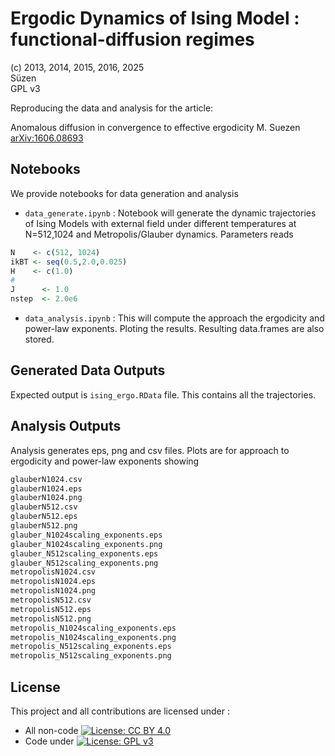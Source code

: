 # Ergodic Dynamics of Ising Model : functional-diffusion regimes

    
   (c) 2013, 2014, 2015, 2016, 2025   
   Süzen   
   GPL v3 

Reproducing the data and analysis for the article: 

Anomalous diffusion in convergence to effective ergodicity
M. Suezen  
[arXiv:1606.08693](https://arxiv.org/abs/1606.08693)

## Notebooks 

We provide notebooks for data generation and analysis 

* `data_generate.ipynb` : Notebook will generate the dynamic trajectories of Ising Models with external field under 
different temperatures at N=512,1024 and Metropolis/Glauber dynamics. 
Parameters reads 
```R
N    <- c(512, 1024)
ikBT <- seq(0.5,2.0,0.025)
H    <- c(1.0)
#
J      <- 1.0
nstep  <- 2.0e6
```
* `data_analysis.ipynb` : This will compute the approach the ergodicity
and power-law exponents. Ploting the results. Resulting data.frames are also stored. 

## Generated Data Outputs

Expected output is `ising_ergo.RData` file. 
This contains all the trajectories. 

## Analysis Outputs

Analysis generates eps, png and csv files. 
Plots are for approach to ergodicity and 
power-law exponents showing

```txt
glauberN1024.csv
glauberN1024.eps
glauberN1024.png
glauberN512.csv
glauberN512.eps
glauberN512.png
glauber_N1024scaling_exponents.eps
glauber_N1024scaling_exponents.png
glauber_N512scaling_exponents.eps
glauber_N512scaling_exponents.png
metropolisN1024.csv
metropolisN1024.eps
metropolisN1024.png
metropolisN512.csv
metropolisN512.eps
metropolisN512.png
metropolis_N1024scaling_exponents.eps
metropolis_N1024scaling_exponents.png
metropolis_N512scaling_exponents.eps
metropolis_N512scaling_exponents.png
```

## License

This project and all contributions are licensed under :
* All non-code  [![License: CC BY 4.0](https://i.creativecommons.org/l/by/4.0/88x31.png)](https://creativecommons.org/licenses/by/4.0/)
* Code under [![License: GPL v3](https://img.shields.io/badge/License-GPLv3-blue.svg)](https://www.gnu.org/licenses/gpl-3.0)